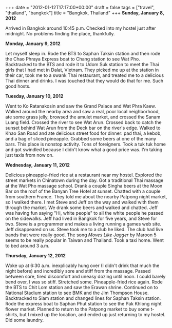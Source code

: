 +++
date = "2012-01-12T17:17:00+00:00"
draft = false
tags = ["travel", "thailand", "bangkok"]
title = "Bangkok, Thailand"
+++
**Sunday, January 8, 2012**

Arrived in Bangkok around 10:45 p.m. Checked into my hostel just after midnight. No problems finding the place, thankfully.

**Monday, January 9, 2012**

Let myself sleep in. Rode the BTS to Saphan Taksin station and then rode the Chao Phraya Express boat to Chang station to see Wat Pho. Backtracked to the BTS and rode it to Udom Suk station to meet the Thai girls that I had met in Dalat, Vietnam. They picked me up at the station in their car, took me to a swank Thai restaurant, and treated me to a delicious Thai dinner and drinks. I was touched that they would do that for me. Such good hosts.

**Tuesday, January 10, 2012**

Went to Ko Ratanakosin and saw the Grand Palace and Wat Phra Kaew. Walked around the nearby area and saw a real, poor local neighborhood, ate some grass jelly, browsed the amulet market, and crossed the Sanam Luang field. Crossed the river to see Wat Arun. Crossed back to catch the sunset behind Wat Arun from the Deck bar on the river's edge. Walked to Khao San Road and ate delicious street food for dinner: pad thai, a kebob, and a bag of sliced pineapple. Grabbed some beers at one of the many bars. This place is nonstop activity. Tons of foreigners. Took a tuk tuk home and got swindled because I didn't know what a good price was. I'm taking just taxis from now on.

**Wednesday, January 11, 2012**

Delicious pineapple-fried rice at a restaurant near my hostel. Explored the street markets in Chinatown during the day. Got a traditional Thai massage at the Wat Pho massage school. Drank a couple Singha beers at the Moon Bar on the roof of the Banyan Tree Hotel at sunset. Chatted with a couple from southern France. They told me about the nearby Patpong night market, so I walked there. I met Steve and Jeff on the way and walked with them through the market. We drank some beers and walked and chatted. Jeff was having fun saying "Hi, white people" to all the white people he passed on the sidewalks. Jeff had lived in Bangkok for five years, and Steve for two. Steve is a programmer and makes a living running a games web site. Jeff disappeared on us. Steve took me to a club he liked. The club had live bands that were really good. The song *Moves Like Jagger* by Maroon 5 seems to be really popular in Taiwan and Thailand. Took a taxi home. Went to bed around 3 a.m.

**Thursday, January 12, 2012**

Woke up at 6:30 a.m. inexplicably hung over (I didn't drink that much the night before) and incredibly sore and stiff from the massage. Passed between sore, tired discomfort and uneasy dozing until noon. I could barely bend over, I was so stiff. Stretched some. Pineapple-fried rice again. Rode the BTS to Chit Lom station and saw the Erawan shrine. Continued on to National Stadium station to see BMK and the Jim Thompson House. Backtracked to Siam station and changed lines for Saphan Taksin station. Rode the express boat to Saphan Phut station to see the Pak Khlong night flower market. Planned to return to the Patpong market to buy some t-shirts, but I mixed up the location, and ended up just returning to my hostel. Did some laundry.
